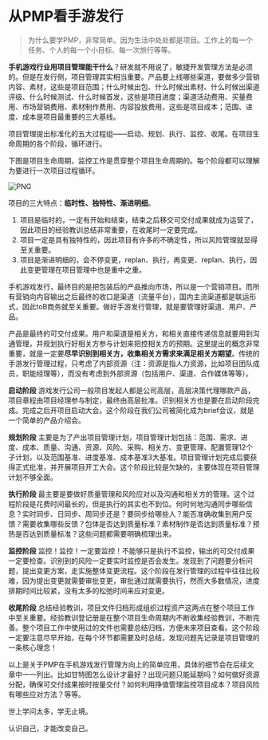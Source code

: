 # 从PMP看手游发行




> 为什么要学PMP，非常简单。因为生活中处处都是项目。工作上的每一个任务、个人的每一个小目标、每一次旅行等等。

**手机游戏行业用项目管理能干什么**？研发就不用说了，敏捷开发管理方法是必须的。但是在发行侧，项目管理其实相当重要。产品要上线哪些渠道，要做多少营销内容、素材，这些是项目范围；什么时候出包、什么时候出素材、什么时候出渠道评级、什么时候测试、什么时候首发，这些是项目进度；渠道活动费用、买量费用、市场营销费用、素材制作费用、内容投放费用，这些是项目成本；范围、进度、成本是项目最重要的三大基线。  

项目管理提出标准化的五大过程组——启动、规划、执行、监控、收尾。在项目生命周期的各个阶段，循环进行。  

下图是项目生命周期，监控工作是贯穿整个项目生命周期的。每个阶段都可以理解为要进行一次项目过程循环。  

![PNG]({{site.baseurl}}/img/lifetime.png)  

项目的三大特点：**临时性、独特性、渐进明细**。


1. 项目是临时的，一定有开始和结束，结束之后移交可交付成果就成为运营了，因此项目的经验教训总结非常重要，在收尾时一定要完成。
2. 项目一定是具有独特性的，因此项目有许多的不确定性，所以风险管理就显得至关重要。
3. 项目是渐进明细的，会不停变更，replan、执行，再变更、replan、执行，因此变更管理在项目管理中也是重中之重。  

手机游戏发行，最终目的是把包装后的产品推向市场，所以是一个营销项目。而所有营销向内容输出之后最终的收口是渠道（流量平台），国内主流渠道都是联运形式，因此toB商务就至关重要。做好手游发行管理，就是要管理好渠道、用户、产品。  

产品是最终的可交付成果。用户和渠道是相关方，和相关直接传递信息就要用到沟通管理，并规划执行好相关方参与计划来把控相关方的预期。这里提出的概念非常重要，就是一定要**尽早识别到相关方，收集相关方需求来满足相关方期望**。传统的手游发行管理过程，只考虑了内部资源（注：资源是指人力资源，比如项目团队成员，职能经理等），而没有考虑到外部资源（包括用户、渠道、合作媒体等等）。  

**启动阶段**  游戏发行公司一般项目发起人都是公司高层，高层决策代理哪款产品，项目章程由项目经理参与制定，最终由高层批准。识别相关方也是要在启动阶段完成。完成之后开项目启动大会。这个阶段在我们公司被简化成为brief会议，就是一个简单的产品介绍会。  

**规划阶段**  主要是为了产出项目管理计划，项目管理计划包括：范围、需求、进度、成本、质量、沟通、资源、风险、采购、相关方、变更管理、配置管理12个子计划，以及范围基准、进度基准、成本基准3大基准。项目管理计划完成后要获得正式批准，并开展项目开工大会。这个阶段比较是欠缺的，主要体现在项目管理计划不够全面。  

**执行阶段**  最主要是要做好质量管理和风险应对以及沟通和相关方的管理。这个过程阶段是花费时间最长的，但是执行的其实也不到位。何时何地沟通同步哪些信息？实时同步、日同步、周同步还是？要同步给哪些人？能否准确收集到用户反馈？需要收集哪些反馈？包体是否达到质量标准？素材制作是否达到质量标准？预热是否达到质量标准？这些问题都需要明确梳理出来。

**监控阶段**  监控！监控！一定要监控！不能够只是执行不监控，输出的可交付成果一定要检查。识别到的风险一定要实时监控是否会发生。发现到了问题要分析问题，提出变更方案，走实施整体变更流程。这个阶段在发行管理的过程中往往比较难，因为提出变更就需要审批变更，审批通过就需要执行，然而大多数情况，进度排期时间比较紧，没有太多的松弛时间来应对变更。

**收尾阶段**  总结经验教训，项目文件归档形成组织过程资产这两点在整个项目工作中至关重要。经验教训登记册是在整个项目生命周期内不断收集经验教训，不断完善。整个项目工作中使用过的文件也需要总结归档，方便未来项目查看。这个阶段一定要注意尽早开始，在每个环节都需要及时总结，发现问题先记录是项目管理的一条核心理念！

以上是关于PMP在手机游戏发行管理方向上的简单应用，具体的细节会在后续文章中一一列出。比如甘特图怎么设计才最好？出现问题只能延期吗？如何做好资源分配，确保可交付成果按时按量交付？如何利用挣值管理监控项目成本？项目风险有哪些应对方法？等等。

世上学问太多，学无止境。

认识自己，才能改变自己。
